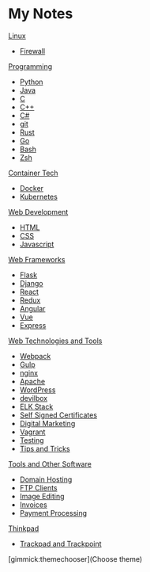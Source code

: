 # My Notes

[Linux]()

- [Firewall](linux_firewall.md)

[Programming]()

- [Python](python.md)
- [Java](java.md)
- [C](c.md)
- [C++](cpp.md)
- [C#](c_sharp.md)
- [git](git.md)
- [Rust](rust.md)
- [Go](go.md)
- [Bash](bash.md)
- [Zsh](zsh.md)

[Container Tech]()

- [Docker](docker.md)
- [Kubernetes](kubernetes.md)

[Web Development]()

- [HTML](html.md)
- [CSS](css.md)
- [Javascript](javascript.md)

[Web Frameworks]()

- [Flask](flask.md)
- [Django](django.md)
- [React](react.md)
- [Redux](redux.md)
- [Angular](angular.md)
- [Vue](vue.md)
- [Express](node_express.md)

[Web Technologies and Tools]()

- [Webpack](webpack.md)
- [Gulp](gulp.md)
- [nginx](nginx.md)
- [Apache](apache.md)
- [WordPress](wordpress.md)
- [devilbox](devilbox.md)
- [ELK Stack](elk_stack.md)
- [Self Signed Certificates](self_signed_cert.md)
- [Digital Marketing](digital_marketing.md)
- [Vagrant](vagrant.md)
- [Testing](testing.md)
- [Tips and Tricks](web_tech_and_tools__tips_and_tricks.md)

[Tools and Other Software]()

- [Domain Hosting](domains.md)
- [FTP Clients](ftp.md)
- [Image Editing](image_editing.md)
- [Invoices](invoices.md)
- [Payment Processing](payments.md)

[Thinkpad]()

- [Trackpad and Trackpoint](thinkpad__trackpoint_sensitivity.md)

[gimmick:themechooser](Choose theme)

